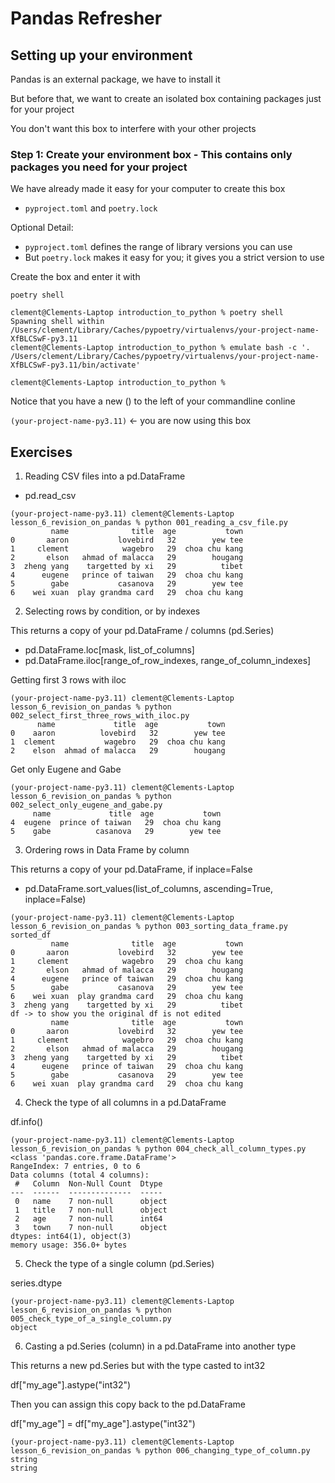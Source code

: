 # Pandas Refresher

## Setting up your environment

Pandas is an external package, we have to install it

But before that, we want to create an isolated box containing packages just for your project

You don't want this box to interfere with your other projects

### Step 1: Create your environment box - This contains only packages you need for your project

We have already made it easy for your computer to create this box
- `pyproject.toml` and `poetry.lock`

Optional Detail:
- `pyproject.toml` defines the range of library versions you can use
- But `poetry.lock` makes it easy for you; it gives you a strict version to use

Create the box and enter it with

```commandline
poetry shell

clement@Clements-Laptop introduction_to_python % poetry shell
Spawning shell within /Users/clement/Library/Caches/pypoetry/virtualenvs/your-project-name-XfBLCSwF-py3.11
clement@Clements-Laptop introduction_to_python % emulate bash -c '. /Users/clement/Library/Caches/pypoetry/virtualenvs/your-project-name-XfBLCSwF-py3.11/bin/activate'

clement@Clements-Laptop introduction_to_python % 
```

Notice that you have a new () to the left of your commandline conline

`(your-project-name-py3.11)` <- you are now using this box

## Exercises

1. Reading CSV files into a pd.DataFrame
- pd.read_csv

```commandline
(your-project-name-py3.11) clement@Clements-Laptop lesson_6_revision_on_pandas % python 001_reading_a_csv_file.py 
         name              title  age           town
0       aaron           lovebird   32        yew tee
1     clement            wagebro   29  choa chu kang
2       elson   ahmad of malacca   29        hougang
3  zheng yang    targetted by xi   29          tibet
4      eugene   prince of taiwan   29  choa chu kang
5        gabe           casanova   29        yew tee
6    wei xuan  play grandma card   29  choa chu kang
```

2. Selecting rows by condition, or by indexes

This returns a copy of your pd.DataFrame / columns (pd.Series)

- pd.DataFrame.loc[mask, list_of_columns]
- pd.DataFrame.iloc[range_of_row_indexes, range_of_column_indexes]

Getting first 3 rows with iloc

```commandline
(your-project-name-py3.11) clement@Clements-Laptop lesson_6_revision_on_pandas % python 002_select_first_three_rows_with_iloc.py 
      name             title  age           town
0    aaron          lovebird   32        yew tee
1  clement           wagebro   29  choa chu kang
2    elson  ahmad of malacca   29        hougang
```

Get only Eugene and Gabe

```commandline
(your-project-name-py3.11) clement@Clements-Laptop lesson_6_revision_on_pandas % python 002_select_only_eugene_and_gabe.py 
     name             title  age           town
4  eugene  prince of taiwan   29  choa chu kang
5    gabe          casanova   29        yew tee
```

3. Ordering rows in Data Frame by column

This returns a copy of your pd.DataFrame, if inplace=False

- pd.DataFrame.sort_values(list_of_columns, ascending=True, inplace=False)

```commandline
(your-project-name-py3.11) clement@Clements-Laptop lesson_6_revision_on_pandas % python 003_sorting_data_frame.py 
sorted_df
         name              title  age           town
0       aaron           lovebird   32        yew tee
1     clement            wagebro   29  choa chu kang
2       elson   ahmad of malacca   29        hougang
4      eugene   prince of taiwan   29  choa chu kang
5        gabe           casanova   29        yew tee
6    wei xuan  play grandma card   29  choa chu kang
3  zheng yang    targetted by xi   29          tibet
df -> to show you the original df is not edited
         name              title  age           town
0       aaron           lovebird   32        yew tee
1     clement            wagebro   29  choa chu kang
2       elson   ahmad of malacca   29        hougang
3  zheng yang    targetted by xi   29          tibet
4      eugene   prince of taiwan   29  choa chu kang
5        gabe           casanova   29        yew tee
6    wei xuan  play grandma card   29  choa chu kang
```

4. Check the type of all columns in a pd.DataFrame

df.info()

```commandline
(your-project-name-py3.11) clement@Clements-Laptop lesson_6_revision_on_pandas % python 004_check_all_column_types.py
<class 'pandas.core.frame.DataFrame'>
RangeIndex: 7 entries, 0 to 6
Data columns (total 4 columns):
 #   Column  Non-Null Count  Dtype 
---  ------  --------------  ----- 
 0   name    7 non-null      object
 1   title   7 non-null      object
 2   age     7 non-null      int64 
 3   town    7 non-null      object
dtypes: int64(1), object(3)
memory usage: 356.0+ bytes
```

5. Check the type of a single column (pd.Series)

series.dtype

```commandline
(your-project-name-py3.11) clement@Clements-Laptop lesson_6_revision_on_pandas % python 005_check_type_of_a_single_column.py 
object
```

6. Casting a pd.Series (column) in a pd.DataFrame into another type

This returns a new pd.Series but with the type casted to int32

df["my_age"].astype("int32")

Then you can assign this copy back to the pd.DataFrame

df["my_age"] = df["my_age"].astype("int32")

```commandline
(your-project-name-py3.11) clement@Clements-Laptop lesson_6_revision_on_pandas % python 006_changing_type_of_column.py
string
string
```